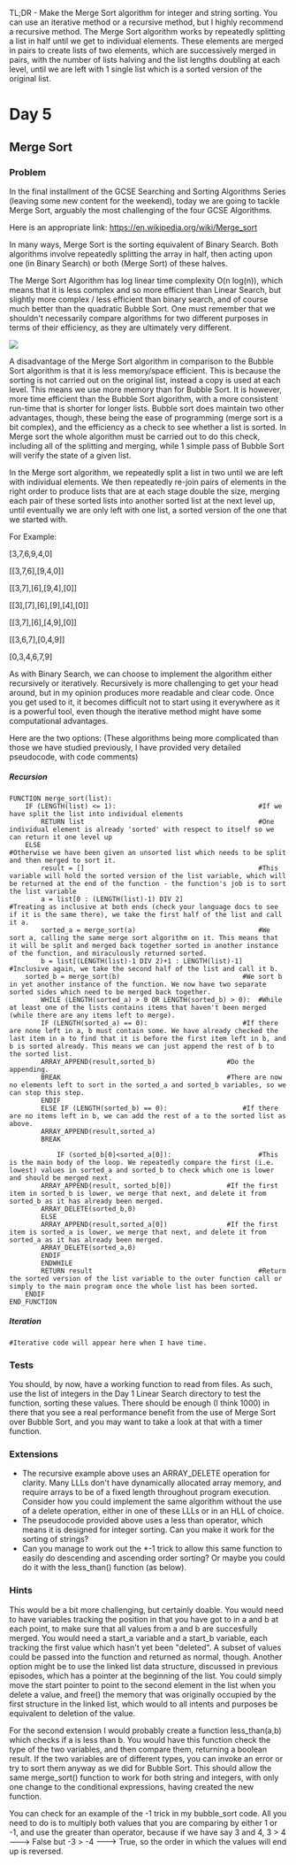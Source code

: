 TL;DR - Make the Merge Sort algorithm for integer and string sorting. You can use an iterative method or a recursive method, but I highly recommend a recursive method. The Merge Sort algorithm works by repeatedly splitting a list in half until we get to individual elements. These elements are merged in pairs to create lists of two elements, which are successively merged in pairs, with the number of lists halving and the list lengths doubling at each level, until we are left with 1 single list which is a sorted version of the original list.
<h1>Day 5</h1>
<h2>Merge Sort</h2>
<h3>Problem</h3>
In the final installment of the GCSE Searching and Sorting Algorithms Series (leaving some new content for the weekend), today we are going to tackle Merge Sort, arguably the most challenging of the four GCSE Algorithms.

Here is an appropriate link: https://en.wikipedia.org/wiki/Merge_sort

In many ways, Merge Sort is the sorting equivalent of Binary Search. Both algorithms involve repeatedly splitting the array in half, then acting upon one (in Binary Search) or both (Merge Sort) of these halves.

The Merge Sort Algorithm has log linear time complexity O(n log(n)), which means that it is less complex and so more efficient than Linear Search, but slightly more complex / less efficient than binary search, and of course much better than the quadratic Bubble Sort. One must remember that we shouldn't necessarily compare algorithms for two different purposes in terms of their efficiency, as they are ultimately very different. 

<img src="https://cdn-images-1.medium.com/max/1600/1*5ZLci3SuR0zM_QlZOADv8Q.jpeg" />



A disadvantage of the Merge Sort algorithm in comparison to the Bubble Sort algorithm is that it is less memory/space efficient. This is because the sorting is not carried out on the original list, instead a copy is used at each level. This means we use more memory than for Bubble Sort. It is however, more time efficient than the Bubble Sort algorithm, with a more consistent run-time that is shorter for longer lists. Bubble sort does maintain two other advantages, though, these being the ease of programming (merge sort is a bit complex), and the efficiency as a check to see whether a list is sorted. In Merge sort the whole algorithm must be carried out to do this check, including all of the splitting and merging, while 1 simple pass of Bubble Sort will verify the state of a given list.




In the Merge sort algorithm, we repeatedly split a list in two until we are left with individual elements. We then repeatedly re-join pairs of elements in the right order to produce lists that are at each stage double the size, merging each pair of these sorted lists into another sorted list at the next level up, until eventually we are only left with one list, a sorted version of the one that we started with.

For Example:

[3,7,6,9,4,0]

[[3,7,6],[9,4,0]]

[[3,7],[6],[9,4],[0]]

[[3],[7],[6],[9],[4],[0]]

[[3,7],[6],[4,9],[0]]

[[3,6,7],[0,4,9]]

[0,3,4,6,7,9]
 

As with Binary Search, we can choose to implement the algorithm either recursively or iteratively. Recursively is more challenging to get your head around, but in my opinion produces more readable and clear code. Once you get used to it, it becomes difficult not to start using it everywhere as it is a powerful tool, even though the iterative method might have some computational advantages.

Here are the two options:
(These algorithms being more complicated than those we have studied previously, I have provided very detailed pseudocode, with code comments)

<h5>Recursion</h5>

```
FUNCTION merge_sort(list):
    IF (LENGTH(list) <= 1):                                    #If we have split the list into individual elements
        RETURN list                                            #One individual element is already 'sorted' with respect to itself so we can return it one level up
    ELSE                                                       #Otherwise we have been given an unsorted list which needs to be split and then merged to sort it.
        result = []                                            #This variable will hold the sorted version of the list variable, which will be returned at the end of the function - the function's job is to sort the list variable
        a = list[0 : (LENGTH(list)-1) DIV 2]                   #Treating as inclusive at both ends (check your language docs to see if it is the same there), we take the first half of the list and call it a.
        sorted_a = merge_sort(a)                               #We sort a, calling the same merge sort algorithm on it. This means that it will be split and merged back together sorted in another instance of the function, and miraculously returned sorted.
        b = list[(LENGTH(list)-1 DIV 2)+1 : LENGTH(list)-1]    #Inclusive again, we take the second half of the list and call it b.
	sorted_b = merge_sort(b)                               #We sort b in yet another instance of the function. We now have two separate sorted sides which need to be merged back together.
        WHILE (LENGTH(sorted_a) > 0 OR LENGTH(sorted_b) > 0):  #While at least one of the lists contains items that haven't been merged (while there are any items left to merge).
	    IF (LENGTH(sorted_a) == 0):                        #If there are none left in a, b must contain some. We have already checked the last item in a to find that it is before the first item left in b, and b is sorted already. This means we can just append the rest of b to the sorted list.
		ARRAY_APPEND(result,sorted_b)                  #Do the appending.
		BREAK                                          #There are now no elements left to sort in the sorted_a and sorted_b variables, so we can stop this step.
	    ENDIF
	    ELSE IF (LENGTH(sorted_b) == 0):                   #If there are no items left in b, we can add the rest of a to the sorted list as above.
		ARRAY_APPEND(result,sorted_a)
		BREAK

            IF (sorted_b[0]<sorted_a[0]):                      #This is the main body of the loop. We repeatedly compare the first (i.e. lowest) values in sorted_a and sorted_b to check which one is lower and should be merged next.
		ARRAY_APPEND(result, sorted_b[0])              #If the first item in sorted_b is lower, we merge that next, and delete it from sorted_b as it has already been merged.
		ARRAY_DELETE(sorted_b,0)
	    ELSE
		ARRAY_APPEND(result,sorted_a[0])               #If the first item is sorted_a is lower, we merge that next, and delete it from sorted_a as it has already been merged.
		ARRAY_DELETE(sorted_a,0)
	    ENDIF
        ENDWHILE
        RETURN result                                          #Return the sorted version of the list variable to the outer function call or simply to the main program once the whole list has been sorted.
    ENDIF
END_FUNCTION
```
<h5>Iteration</h5>

```
#Iterative code will appear here when I have time.
```


<h3>Tests</h3>
You should, by now, have a working function to read from files. As such, use the list of integers in the Day 1 Linear Search directory to test the function, sorting these values.
There should be enough (I think 1000) in there that you see a real performance benefit from the use of Merge Sort over Bubble Sort, and you may want to take a look at that with a timer function.

<h3>Extensions</h3>
<ul>
<li>The recursive example above uses an ARRAY_DELETE operation for clarity. Many LLLs don't have dynamically allocated array memory, and require arrays to be of a fixed length throughout program execution. Consider how you could implement the same algorithm without the use of a delete operation, either in one of these LLLs or in an HLL of choice.</li>
<li>The pseudocode provided above uses a less than operator, which means it is designed for integer sorting. Can you make it work for the sorting of strings?</li>
<li>Can you manage to work out the *-1 trick to allow this same function to easily do descending and ascending order sorting? Or maybe you could do it with the less_than() function (as below).</li>
</ul>


<h3>Hints</h3>

This would be a bit more challenging, but certainly doable. You would need to have variables tracking the position in that you have got to in a and b at each point, to make sure that all values from a and b are succesfully merged. You would need a start_a variable and a start_b variable, each tracking the first value which hasn't yet been "deleted". A subset of values could be passed into the function and returned as normal, though. Another option might be to use the linked list data structure, discussed in previous episodes, which has a pointer at the beginning of the list. You could simply move the start pointer to point to the second element in the list when you delete a value, and free() the memory that was originally occupied by the first structure in the linked list, which would to all intents and purposes be equivalent to deletion of the value.

For the second extension I would probably create a function less_than(a,b) which checks if a is less than b. You would have this function check the type of the two variables, and then compare them, returning a boolean result. If the two variables are of different types, you can invoke an error or try to sort them anyway as we did for Bubble Sort. This should allow the same merge_sort() function to work for both string and integers, with only one change to the conditional expressions, having created the new function.</li>

You can check for an example of the -1 trick in my bubble_sort code. All you need to do is to multiply both values that you are comparing by either 1 or -1, and use the greater than operator, because if we have say 3 and 4, 3 > 4 ---> False but -3 > -4 ---> True, so the order in which the values will end up is reversed.

